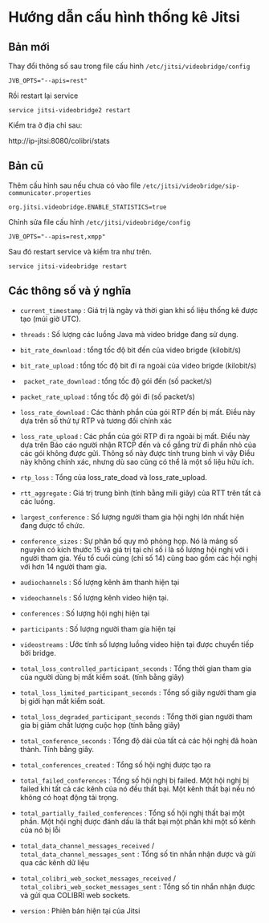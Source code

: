 # Hướng dẫn cấu hình thống kê Jitsi
## Bản mới
Thay đổi thông số sau trong file cấu hình `/etc/jitsi/videobridge/config`
    
    JVB_OPTS="--apis=rest"

Rồi restart lại service

    service jitsi-videobridge2 restart

Kiểm tra ở địa chỉ sau:

http://ip-jitsi:8080/colibri/stats

## Bản cũ
Thêm cấu hình sau nếu chưa có vào file `/etc/jitsi/videobridge/sip-communicator.properties`

    org.jitsi.videobridge.ENABLE_STATISTICS=true

Chỉnh sửa file cấu hình `/etc/jitsi/videobridge/config`

    JVB_OPTS="--apis=rest,xmpp"

Sau đó restart service và kiểm tra như trên.

    service jitsi-videobridge restart

## Các thông số và ý nghĩa

- `current_timestamp` : Giá trị là ngày và thời gian khi số liệu thống kê được tạo (múi giờ UTC).

- `threads` : Số lượng các luồng Java mà video bridge đang sử dụng.

- `bit_rate_download` : tổng tốc độ bit đến của video brigde (kilobit/s)

- `bit_rate_upload` : tổng tốc độ bit đi ra ngoài của video brigde (kilobit/s)

- ` packet_rate_download` : tổng tốc độ gói đến (số packet/s)

- `packet_rate_upload` : tổng tốc độ gói đi (số packet/s)

- `loss_rate_download` : Các thành phần của gói RTP đến bị mất. Điều này dựa trên số thứ tự RTP và tương đối chính xác

- `loss_rate_upload` : Các phần của gói RTP đi ra ngoài bị mất. Điều này dựa trên Báo cáo người nhận RTCP đến và cố gắng trừ đi phần nhỏ của các gói không được gửi. Thông số này được tính trung bình vì vậy Điều này không chính xác, nhưng dù sao cũng có thể là một số liệu hữu ích.

- `rtp_loss` : Tổng của loss_rate_doad và loss_rate_upload.

- `rtt_aggregate` : Giá trị trung bình (tính bằng mili giây) của RTT trên tất cả các luồng.

- `largest_conference` : Số lượng người tham gia hội nghị lớn nhất hiện đang được tổ chức.

- `conference_sizes` : Sự phân bố quy mô phòng họp. Nó là mảng số nguyên có kích thước 15 và giá trị tại chỉ số i là số lượng hội nghị với i người tham gia. Yếu tố cuối cùng (chỉ số 14) cũng bao gồm các hội nghị với hơn 14 người tham gia.

- `audiochannels` : Số lượng kênh âm thanh hiện tại

- `videochannels` : Số lượng kênh video hiện tại.

- `conferences` : Số lượng hội nghị hiện tại

- `participants` : Số lượng người tham gia hiện tại

- `videostreams` : Ước tính số lượng luồng video hiện tại được chuyển tiếp bởi bridge.

- `total_loss_controlled_participant_seconds` : Tổng thời gian tham gia của người dùng bị mất kiểm soát. (tính bằng giây)

- `total_loss_limited_participant_seconds` : Tổng số giây người tham gia bị giới hạn mất kiểm soát.

- `total_loss_degraded_participant_seconds` : Tổng thời gian người tham gia bị giảm chất lượng cuộc họp (tính bằng giây)

- `total_conference_seconds` : Tổng độ dài của tất cả các hội nghị đã hoàn thành. Tính bằng giây.

- `total_conferences_created` : Tổng số hội nghị được tạo ra

- `total_failed_conferences` : Tổng số hội nghị bị failed. Một hội nghị bị failed khi tất cả các kênh của nó đều thất bại. Một kênh thất bại nếu nó không có hoạt động tải trọng.

- `total_partially_failed_conferences` : Tổng số hội nghị thất bại một phần. Một hội nghị được đánh dấu là thất bại một phần khi một số kênh của nó bị lỗi

- `total_data_channel_messages_received` / `total_data_channel_messages_sent` : Tổng số tin nhắn nhận được và gửi qua các kênh dữ liệu

- `total_colibri_web_socket_messages_received` / `total_colibri_web_socket_messages_sent` : Tổng số tin nhắn nhận được và gửi qua COLIBRI web sockets.

- `version` : Phiên bản hiện tại của Jitsi